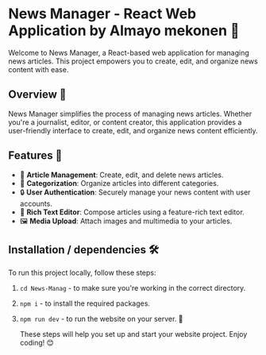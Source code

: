 # News Manager - React Web Application by Almayo mekonen 📰

Welcome to News Manager, a React-based web application for managing news articles. This project empowers you to create, edit, and organize news content with ease.

## Overview 🚀

News Manager simplifies the process of managing news articles. Whether you're a journalist, editor, or content creator, this application provides a user-friendly interface to create, edit, and organize news content efficiently.

## Features 🌟

- 📰 **Article Management**: Create, edit, and delete news articles.
- 📁 **Categorization**: Organize articles into different categories.
- 🔒 **User Authentication**: Securely manage your news content with user accounts.
- 📝 **Rich Text Editor**: Compose articles using a feature-rich text editor.
- 🖼️ **Media Upload**: Attach images and multimedia to your articles.


## Installation / dependencies 🛠️

To run this project locally, follow these steps:

1. `cd News-Manag` - to make sure you're working in the correct directory.
2. `npm i` - to install the required packages.
3. `npm run dev` - to run the website on your server. 🚀

   These steps will help you set up and start your website project. Enjoy coding! 😊

